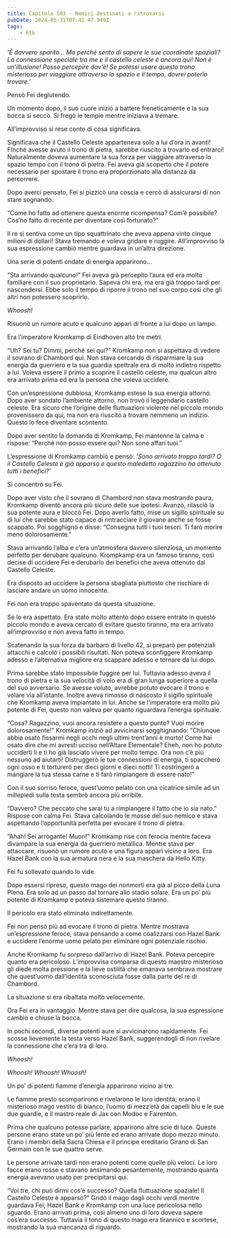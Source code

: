 ```yaml
---
title: Capitolo 503 - Nemici destinati a ritrovarsi
pubDate: 2024-05-31T07:41:47.949Z
tags:
    - htk
---
```


<em>’È davvero sparito… Ma perché sento di sapere le sue coordinate spaziali? La connessione speciale tra me e il castello celeste è ancora qui! Non è un’illusione! Posso percepire dov’è! Se potessi usare questo trono misterioso per viaggiare attraverso lo spazio e il tempo, dovrei poterlo trovare.’</em>

Pensò Fei deglutendo.

Un momento dopo, il suo cuore iniziò a battere freneticamente e la sua bocca si seccò. Si fregò le tempie mentre iniziava a tremare.

All’improvviso si rese conto di cosa significava.

Significava che il Castello Celeste apparteneva solo a lui d’ora in avanti! FInché avesse avuto il trono di pietra, sarebbe riuscito a trovarlo ed entrarci! Naturalmente doveva aumentare la sua forza per viaggiare attraverso lo spazio tempo con il trono di pietra. Fei aveva già scoperto che il potere necessario per spostare il trono era proporzionato alla distanza da percorrere.

Dopo averci pensato, Fei si pizzicò una coscia e cercò di assicurarsi di non stare sognando.

“Come ho fatto ad ottenere questa enorme ricompensa? Com’è possibile? Cos’ho fatto di recente per diventare così fortunato?”

Il re si sentiva come un tipo squattrinato che aveva appena vinto cinque milioni di dollari! Stava tremando e voleva gridare e ruggire. All’improvviso la sua espressione cambiò mentre guardava in un’altra direzione.

Una serie di potenti ondate di energia apparirono…

“Sta arrivando qualcuno!” Fei aveva già percepito l’aura ed era molto familiare con il suo proprietario. Sapeva chi era, ma era già troppo tardi per nascondersi. Ebbe solo il tempo di riporre il trono nel suo corpo così che gli altri non potessero scoprirlo.

<em>Whoosh!</em>

Risuonò un rumore acuto e qualcuno apparì di fronte a lui dopo un lampo.

Era l’imperatore Kromkamp di Eindhoven alto tre metri.

“Uh? Sei tu? Dimmi, perché sei qui?” Kromkamp non si aspettava di vedere il sovrano di Chambord qui. Non stava cercando di risparmiare la sua energia da guerriero e la sua guardia spettrale era di molto indietro rispetto a lui. Voleva essere il primo a scoprire il castello celeste, ma qualcun altro era arrivato prima ed era la persona che voleva uccidere.

Con un’espressione dubbiosa, Kromkamp estese la sua energia attorno. Dopo aver sondato l’ambiente attorno, non trovò il leggendario castello celeste. Era sicuro che l’origine delle fluttuazioni violente nel piccolo mondo provenissero da qui, ma non era riuscito a trovare nemmeno un indizio. Questo lo fece diventare scontento.

Dopo aver sentito la domanda di Kromkamp, Fei mantenne la calma e rispose: “Perché non posso essere qui? Non sono affari tuoi.”

L’espressione di Kromkamp cambiò e pensò: <em>’Sono arrivato troppo tardi? O il Castello Celeste è già apparso e questo maledetto ragazzino ha ottenuto tutti i benefici?’</em>

Si concentrò su Fei.

Dopo aver visto che il sovrano di Chambord non stava mostrando paura, Kromkamp diventò ancora più sicuro delle sue ipotesi. Avanzò, rilasciò la sua potente aura e bloccò Fei. Dopo averlo fatto, mise un sigillo spirituale su di lui che sarebbe stato capace di rintracciare il giovane anche se fosse scappato. Poi sogghignò e disse: “Consegna tutti i tuoi tesori. Ti farò morire meno dolorosamente."

Stava arrivando l’alba e c’era un’atmosfera davvero silenziosa, un momento perfetto per derubare qualcuno. Krompkamp era un famoso tiranno, così decise di uccidere Fei e derubarlo dei benefici che aveva ottenuto dal Castello Celeste.

Era disposto ad uccidere la persona sbagliata piuttosto che rischiare di lasciare andare un uomo innocente.

Fei non era troppo spaventato da questa situazione.

Se lo era aspettato. Era stato molto attento dopo essere entrato in questo piccolo mondo e aveva cercato di evitare questo tiranno, ma era arrivato all’improvviso e non aveva fatto in tempo.

Scatenando la sua forza da barbaro di livello 42, si preparò per potenziali attacchi e calcolò i possibili risultati. Non poteva sconfiggere Kromkamp adesso e l’alternativa migliore era scappare adesso e tornare da lui dopo.

Prima sarebbe stato impossibile fuggire per lui. Tuttavia adesso aveva il trono di pietra e la sua velocità di volo era di gran lunga superiore a quella del suo avversario. Se avesse voluto, avrebbe potuto evocare il trono e volare via all’istante. Inoltre aveva rimosso di nascosto il sigillo spirituale che Kromkamp aveva impiantato in lui. Anche se l’imperatore era molto più potente di Fei, questo non valeva per quanto riguardava l’energia spirituale.

“Cosa? Ragazzino, vuoi ancora resistere a questo punto? Vuoi morire dolorosamente!” Kromkamp iniziò ad avvicinarsi sogghignando: “Chiunque abbia osato fissarmi negli occhi negli ultimi trent’anni è morto! Come hai osato dire che mi avresti ucciso nell’Altare Elementale? Eheh, non ho potuto ucciderti lì e ti ho già lasciato vivere per molto tempo. Ora non c’è più nessuno ad aiutarti! Distruggerò le tue connessioni di energia, ti spaccherò ogni osso e ti torturerò per dieci giorni e dieci notti! Ti costringerò a mangiare la tua stessa carne e ti farò rimpiangere di essere nato!”

Con il suo sorriso feroce, quest’uomo pelato con una cicatrice simile ad un millepiedi sulla testa sembrò ancora più orribile.

“Davvero? Che peccato che sarai tu a rimpiangere il fatto che io sia nato.” Rispose con calma Fei. Stava calcolando le mosse del suo nemico e stava aspettando l’opportunità perfetta per evocare il trono di pietra.

“Ahah! Sei arrogante! Muori!” Kromkamp rise con ferocia mentre faceva divampare la sua energia da guerriero metallica. Mentre stava per attaccare, risuonò un rumore acuto e una figura apparì vicino a loro. Era Hazel Bank con la sua armatura nera e la sua maschera da Hello Kitty.

Fei fu sollevato quando lo vide.

Dopo essersi ripreso, questo mago dei nonmorti era già al picco della Luna PIena. Era solo ad un passo dal tornare allo stadio solare. Era un po’ più potente di Kromkamp e poteva sistemare questo tiranno.

Il pericolo era stato eliminato indirettamente.

Fei non pensò più ad evocare il trono di pietra. Mentre mostrava un’espressione feroce, stava pensando a come coalizzarsi con Hazel Bank e uccidere l’enorme uomo pelato per eliminare ogni potenziale rischio.

Anche Kromkamp fu sorpreso dall’arrivo di Hazel Bank. Poteva percepire quanto era pericoloso. L’improvvisa comparsa di questo maestro misterioso gli diede molta pressione e la lieve ostilità che emanava sembrava mostrare che quest’uomo dall’identità sconosciuta fosse dalla parte del re di Chambord.

La situazione si era ribaltata molto velocemente.

Ora Fei era in vantaggio. Mentre stava per dire qualcosa, la sua espressione cambiò e chiuse la bocca.

In pochi secondi, diverse potenti aure si avvicinarono rapidamente. Fei scosse lievemente la testa verso Hazel Bank, suggerendogli di non rivelare la connessione che c’era tra di loro.

<em>Whoosh!

Whoosh! Whoosh! Whoosh!</em>

Un po’ di potenti fiamme d’energia apparirono vicino ai tre.

Le fiamme presto scomparirono e rivelarono le loro identità; erano il misterioso mago vestito di bianco, l’uomo di mezz’età dai capelli blu e le sue due guardie, e il mastro reale di Jax con Modoc e Fairenton.

Prima che qualcuno potesse parlare, apparirono altre scie di luce. Queste persone erano state un po’ più lente ed erano arrivate dopo mezzo minuto. Erano i membri della Sacra Chiesa e il principe ereditario Girano di San Germain con le sue quattro serve.

Le persone arrivate tardi non erano potenti come quelle più veloci. Le loro facce erano rosse e stavano ansimando pesantemente, mostrando quanta energia avevano usato per precipitarsi qui.

“Voi tre, chi può dirmi cos’è successo? Quella fluttuazione spaziale! Il Castello Celeste è apparso?” Gridò il mago dagli occhi verdi mentre guardava Fei, Hazel Bank e Kromkamp con una luce pericolosa nello sguardo. Erano arrivati prima, così almeno uno di loro doveva sapere cos’era successo. Tuttavia il tono di questo mago era tirannico e scortese, mostrando la sua mancanza di riguardo.



